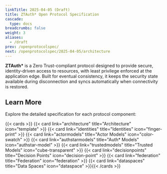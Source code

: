 ```yaml
---
linkTitle: 2025-04-05 (Draft)
title: ZTAuth* Open Protocol Specification
cascade:
  type: docs
breadcrumbs: false
weight: 3
aliases:
  - /draft
prev: /openprotocolspec/
next: /openprotocolspec/2025-04-05/architecture
---
```


**ZTAuth\*** is a Zero Trust-compliant protocol designed to provide secure, identity-driven access to resources, with least privilege enforced at the application edge. Built for eventual consistency, it keeps the security state available during disconnection and syncs automatically when connectivity is restored.

## Learn More

Explore the detailed specification for each protocol component:

{{< cards >}} {{< card link="architecture" title="Architecture" icon="template" >}}
{{< card link="identities" title="Identities" icon="finger-print" >}}
{{< card link="actormodels" title="Actor Models" icon="color-swatch" >}}
{{< card link="authstarmodels" title="Auth* Models" icon="authstar-model" >}}
{{< card link="trustedmodels" title="Trusted Models" icon="cube-transparent" >}}
{{< card link="decisionpoints" title="Decision Points" icon="decision-point" >}}
{{< card link="federation" title="Federation" icon="federation" >}}
{{< card link="dataspaces" title="Data Spaces" icon="dataspace" >}}{{< /cards >}}
